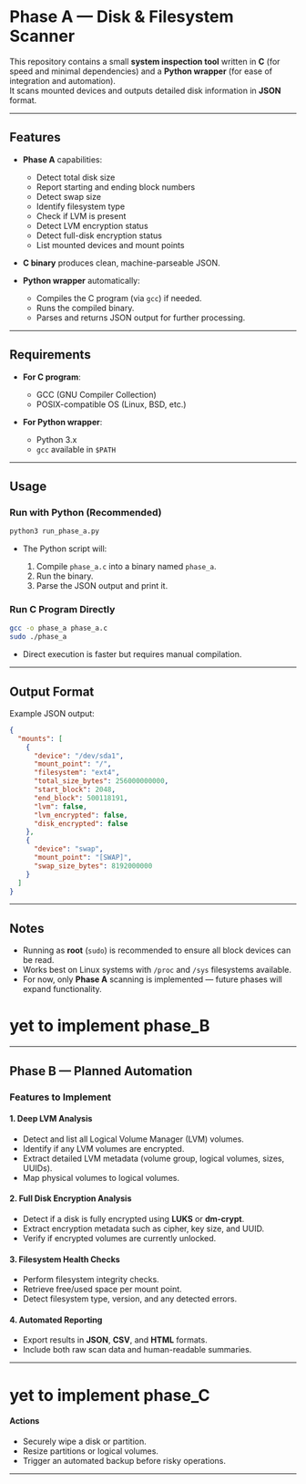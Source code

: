 
# Phase A — Disk & Filesystem Scanner

This repository contains a small **system inspection tool** written in **C** (for speed and minimal dependencies) and a **Python wrapper** (for ease of integration and automation).  
It scans mounted devices and outputs detailed disk information in **JSON** format.

---

## Features

- **Phase A** capabilities:
  - Detect total disk size
  - Report starting and ending block numbers
  - Detect swap size
  - Identify filesystem type
  - Check if LVM is present
  - Detect LVM encryption status
  - Detect full-disk encryption status
  - List mounted devices and mount points

- **C binary** produces clean, machine-parseable JSON.
- **Python wrapper** automatically:
  - Compiles the C program (via `gcc`) if needed.
  - Runs the compiled binary.
  - Parses and returns JSON output for further processing.

---

## Requirements

- **For C program**:
  - GCC (GNU Compiler Collection)
  - POSIX-compatible OS (Linux, BSD, etc.)

- **For Python wrapper**:
  - Python 3.x
  - `gcc` available in `$PATH`

---

## Usage

### Run with Python (Recommended)
```bash
python3 run_phase_a.py
````

* The Python script will:

  1. Compile `phase_a.c` into a binary named `phase_a`.
  2. Run the binary.
  3. Parse the JSON output and print it.

### Run C Program Directly

```bash
gcc -o phase_a phase_a.c
sudo ./phase_a
```

* Direct execution is faster but requires manual compilation.

---

## Output Format

Example JSON output:

```json
{
  "mounts": [
    {
      "device": "/dev/sda1",
      "mount_point": "/",
      "filesystem": "ext4",
      "total_size_bytes": 256000000000,
      "start_block": 2048,
      "end_block": 500118191,
      "lvm": false,
      "lvm_encrypted": false,
      "disk_encrypted": false
    },
    {
      "device": "swap",
      "mount_point": "[SWAP]",
      "swap_size_bytes": 8192000000
    }
  ]
}
```

---

## Notes

* Running as **root** (`sudo`) is recommended to ensure all block devices can be read.
* Works best on Linux systems with `/proc` and `/sys` filesystems available.
* For now, only **Phase A** scanning is implemented — future phases will expand functionality.


# yet to implement phase_B

---

## **Phase B — Planned Automation**

### **Features to Implement**

#### **1. Deep LVM Analysis**

* Detect and list all Logical Volume Manager (LVM) volumes.
* Identify if any LVM volumes are encrypted.
* Extract detailed LVM metadata (volume group, logical volumes, sizes, UUIDs).
* Map physical volumes to logical volumes.

#### **2. Full Disk Encryption Analysis**

* Detect if a disk is fully encrypted using **LUKS** or **dm-crypt**.
* Extract encryption metadata such as cipher, key size, and UUID.
* Verify if encrypted volumes are currently unlocked.

#### **3. Filesystem Health Checks**

* Perform filesystem integrity checks.
* Retrieve free/used space per mount point.
* Detect filesystem type, version, and any detected errors.

#### **4. Automated Reporting**

* Export results in **JSON**, **CSV**, and **HTML** formats.
* Include both raw scan data and human-readable summaries.

---
# yet to implement phase_C

#### **Actions** 

* Securely wipe a disk or partition.
* Resize partitions or logical volumes.
* Trigger an automated backup before risky operations.

---
